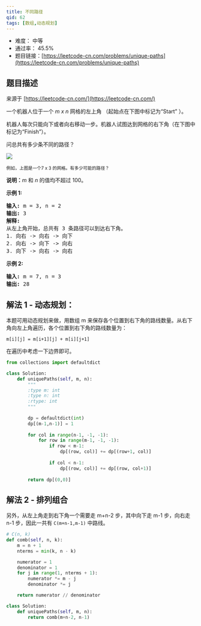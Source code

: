 ```yaml
---
title: 不同路径
qid: 62
tags: [数组,动态规划]
---
```



- 难度： 中等
- 通过率： 45.5%
- 题目链接：[https://leetcode-cn.com/problems/unique-paths](https://leetcode-cn.com/problems/unique-paths)


## 题目描述

来源于 [https://leetcode-cn.com/](https://leetcode-cn.com/)

<p>一个机器人位于一个 <em>m x n </em>网格的左上角 （起始点在下图中标记为&ldquo;Start&rdquo; ）。</p>

<p>机器人每次只能向下或者向右移动一步。机器人试图达到网格的右下角（在下图中标记为&ldquo;Finish&rdquo;）。</p>

<p>问总共有多少条不同的路径？</p>

<p><img src="https://assets.leetcode-cn.com/aliyun-lc-upload/uploads/2018/10/22/robot_maze.png"></p>

<p><small>例如，上图是一个7 x 3 的网格。有多少可能的路径？</small></p>

<p><strong>说明：</strong><em>m</em>&nbsp;和 <em>n </em>的值均不超过 100。</p>

<p><strong>示例&nbsp;1:</strong></p>

<pre><strong>输入:</strong> m = 3, n = 2
<strong>输出:</strong> 3
<strong>解释:</strong>
从左上角开始，总共有 3 条路径可以到达右下角。
1. 向右 -&gt; 向右 -&gt; 向下
2. 向右 -&gt; 向下 -&gt; 向右
3. 向下 -&gt; 向右 -&gt; 向右
</pre>

<p><strong>示例&nbsp;2:</strong></p>

<pre><strong>输入:</strong> m = 7, n = 3
<strong>输出:</strong> 28</pre>


## 解法 1 - 动态规划：

本题可用动态规划来做，用数组 m 来保存各个位置到右下角的路线数量。从右下角向左上角遍历，各个位置到右下角的路线数量为：

```
m[i][j] = m[i+1][j] + m[i][j+1]
```

在遍历中考虑一下边界即可。

```python
from collections import defaultdict

class Solution:
    def uniquePaths(self, m, n):
        """
        :type m: int
        :type n: int
        :rtype: int
        """
        
        dp = defaultdict(int)
        dp[(m-1,n-1)] = 1
        
        for col in range(n-1, -1, -1):
            for row in range(m-1, -1, -1):
                if row < m-1:
                    dp[(row, col)] += dp[(row+1, col)]
                
                if col < n-1:
                    dp[(row, col)] += dp[(row, col+1)]
        
        return dp[(0,0)]
```

## 解法 2 - 排列组合

另外，从左上角走到右下角一个需要走 m+n-2 步，其中向下走 m-1 步，向右走 n-1 步，因此一共有 `C(m+n-1,m-1)` 中路线。

```python
# C(n, k)
def comb(self, n, k):
    m = n + 1
    nterms = min(k, n - k)

    numerator = 1
    denominator = 1
    for j in range(1, nterms + 1):
        numerator *= m - j
        denominator *= j

    return numerator // denominator

class Solution:
    def uniquePaths(self, m, n):
        return comb(m+n-2, n-1)
```